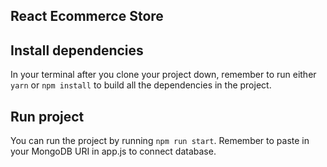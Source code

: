 ## React Ecommerce Store

## Install dependencies

In your terminal after you clone your project down, remember to run either `yarn` or `npm install` to build all the dependencies in the project.

## Run project

You can run the project by running `npm run start`. Remember to paste in your MongoDB URI in app.js to connect database.
